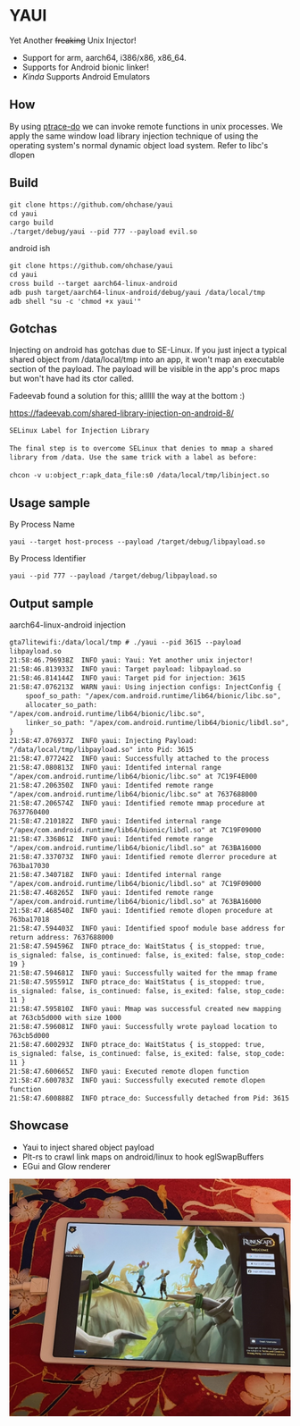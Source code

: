 # YAUI
Yet Another ~~freaking~~ Unix Injector! 

- Support for arm, aarch64, i386/x86, x86_64.
- Supports for Android bionic linker! 
- *Kinda* Supports Android Emulators

## How
By using [ptrace-do](https://github.com/ohchase/ptrace-do) we can invoke remote functions in unix processes. We apply the same window load library injection technique of using the operating system's normal dynamic object load system. Refer to libc's dlopen

## Build

```shell
git clone https://github.com/ohchase/yaui
cd yaui
cargo build
./target/debug/yaui --pid 777 --payload evil.so
```

android ish
```
git clone https://github.com/ohchase/yaui
cd yaui
cross build --target aarch64-linux-android
adb push target/aarch64-linux-android/debug/yaui /data/local/tmp
adb shell "su -c 'chmod +x yaui'"
```

## Gotchas

Injecting on android has gotchas due to SE-Linux.
If you just inject a typical shared object from /data/local/tmp into an app, it won't map an executable section of the payload. The payload will be visible in the app's proc maps but won't have had its ctor called. 

Fadeevab found a solution for this; allllll the way at the bottom :)

https://fadeevab.com/shared-library-injection-on-android-8/

```shell
SELinux Label for Injection Library

The final step is to overcome SELinux that denies to mmap a shared library from /data. Use the same trick with a label as before:

chcon -v u:object_r:apk_data_file:s0 /data/local/tmp/libinject.so
```


## Usage sample

By Process Name
```shell
yaui --target host-process --payload /target/debug/libpayload.so
```

By Process Identifier
```shell
yaui --pid 777 --payload /target/debug/libpayload.so
```

## Output sample
aarch64-linux-android injection

```shell
gta7litewifi:/data/local/tmp # ./yaui --pid 3615 --payload libpayload.so
21:58:46.796938Z  INFO yaui: Yaui: Yet another unix injector!
21:58:46.813933Z  INFO yaui: Target payload: libpayload.so
21:58:46.814144Z  INFO yaui: Target pid for injection: 3615
21:58:47.076213Z  WARN yaui: Using injection configs: InjectConfig {
    spoof_so_path: "/apex/com.android.runtime/lib64/bionic/libc.so",
    allocater_so_path: "/apex/com.android.runtime/lib64/bionic/libc.so",
    linker_so_path: "/apex/com.android.runtime/lib64/bionic/libdl.so",
}
21:58:47.076937Z  INFO yaui: Injecting Payload: "/data/local/tmp/libpayload.so" into Pid: 3615
21:58:47.077242Z  INFO yaui: Successfully attached to the process
21:58:47.080813Z  INFO yaui: Identifed internal range "/apex/com.android.runtime/lib64/bionic/libc.so" at 7C19F4E000
21:58:47.206350Z  INFO yaui: Identifed remote range "/apex/com.android.runtime/lib64/bionic/libc.so" at 7637688000
21:58:47.206574Z  INFO yaui: Identified remote mmap procedure at 7637760400
21:58:47.210182Z  INFO yaui: Identifed internal range "/apex/com.android.runtime/lib64/bionic/libdl.so" at 7C19F09000
21:58:47.336861Z  INFO yaui: Identifed remote range "/apex/com.android.runtime/lib64/bionic/libdl.so" at 763BA16000
21:58:47.337073Z  INFO yaui: Identified remote dlerror procedure at 763ba17030
21:58:47.340718Z  INFO yaui: Identifed internal range "/apex/com.android.runtime/lib64/bionic/libdl.so" at 7C19F09000
21:58:47.468265Z  INFO yaui: Identifed remote range "/apex/com.android.runtime/lib64/bionic/libdl.so" at 763BA16000
21:58:47.468540Z  INFO yaui: Identified remote dlopen procedure at 763ba17018
21:58:47.594403Z  INFO yaui: Identified spoof module base address for return address: 7637688000
21:58:47.594596Z  INFO ptrace_do: WaitStatus { is_stopped: true, is_signaled: false, is_continued: false, is_exited: false, stop_code: 19 }
21:58:47.594681Z  INFO yaui: Successfully waited for the mmap frame
21:58:47.595591Z  INFO ptrace_do: WaitStatus { is_stopped: true, is_signaled: false, is_continued: false, is_exited: false, stop_code: 11 }
21:58:47.595810Z  INFO yaui: Mmap was successful created new mapping at 763cb5d000 with size 1000
21:58:47.596081Z  INFO yaui: Successfully wrote payload location to 763cb5d000
21:58:47.600293Z  INFO ptrace_do: WaitStatus { is_stopped: true, is_signaled: false, is_continued: false, is_exited: false, stop_code: 11 }
21:58:47.600665Z  INFO yaui: Executed remote dlopen function
21:58:47.600783Z  INFO yaui: Successfully executed remote dlopen function
21:58:47.600888Z  INFO ptrace_do: Successfully detached from Pid: 3615
```

## Showcase

- Yaui to inject shared object payload
- Plt-rs to crawl link maps on android/linux to hook eglSwapBuffers
- EGui and Glow renderer

![Alt text](media/android-poc.jpg "Android POC")

